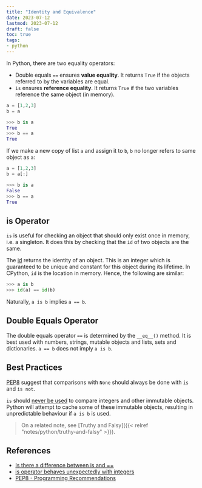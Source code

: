 ```yaml
---
title: "Identity and Equivalence"
date: 2023-07-12
lastmod: 2023-07-12
draft: false
toc: true
tags:
- python
---
```


In Python, there are two equality operators:

- Double equals `==` ensures **value equality**. It returns `True` if the objects
  referred to by the variables are equal.
- `is` ensures **reference equality**. It returns `True` if the two variables
  reference the same object (in memory).

```python
a = [1,2,3]
b = a

>>> b is a
True
>>> b == a
True
```

If we make a new copy of list `a` and assign it to `b`, `b` no longer refers to
same object as `a`:

```python
a = [1,2,3]
b = a[:]

>>> b is a
False
>>> b == a
True
```

## is Operator

`is` is useful for checking an object that should only exist once in memory,
i.e. a singleton. It does this by checking that the `id` of two objects are the
same.

The [id](https://docs.python.org/3/library/functions.html#id) returns the
identity of an object. This is an integer which is guaranteed to be unique and
constant for this object during its lifetime. In CPython, `id` is the location
in memory. Hence, the following are similar:

```python
>>> a is b
>>> id(a) == id(b)
```

Naturally, `a is b` implies `a == b`.

## Double Equals Operator

The double equals operator `==` is determined by the `__eq__()` method. It is
best used with numbers, strings, mutable objects and lists, sets and
dictionaries. `a == b` does not imply `a is b`.

## Best Practices

[PEP8](https://pep8.org/#programming-recommendations) suggest that comparisons
with `None` should always be done with `is` and `is not`.

`is` should [never be
used](https://stackoverflow.com/questions/306313/is-operator-behaves-unexpectedly-with-integers/28864111#28864111)
to compare integers and other immutable objects. Python will attempt to cache
some of these immutable objects, resulting in unpredictable behaviour if `a is
b` is used.

>On a related note, see [Truthy and Falsy]({{< relref "notes/python/truthy-and-falsy" >}}).

## References

- [Is there a difference between is and \=\=](https://stackoverflow.com/questions/132988/is-there-a-difference-between-and-is)
- [is operator behaves unexpectedly with integers](https://stackoverflow.com/questions/306313/is-operator-behaves-unexpectedly-with-integers/28864111#28864111)
- [PEP8 - Programming Recommendations](https://pep8.org/#programming-recommendations)
